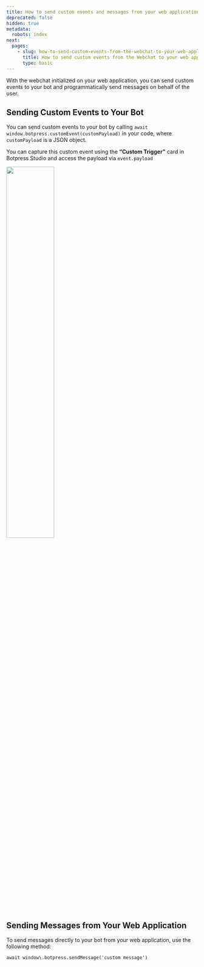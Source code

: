 ```yaml
---
title: How to send custom events and messages from your web application.
deprecated: false
hidden: true
metadata:
  robots: index
next:
  pages:
    - slug: how-to-send-custom-events-from-the-webchat-to-your-web-application
      title: How to send custom events from the Webchat to your web application
      type: basic
---
```

With the webchat initialized on your web application, you can send custom events to your bot and programmatically send messages on behalf of the user.

## Sending Custom Events to Your Bot

You can send custom events to your bot by calling `await window.botpress.customEvent(customPayload)` in your code, where `customPayload` is a JSON object.

You can capture this custom event using the **“Custom Trigger”** card in Botpress Studio and access the payload via `event.payload`

<Image align="center" width="50% " src="https://files.readme.io/281272814120b69a4608d292a22088e976290e02f055143657ffbbb835bc756e-image.png" />

<br />

## Sending Messages from Your Web Application

To send messages directly to your bot from your web application, use the following method:

`await window\.botpress.sendMessage('custom message')`